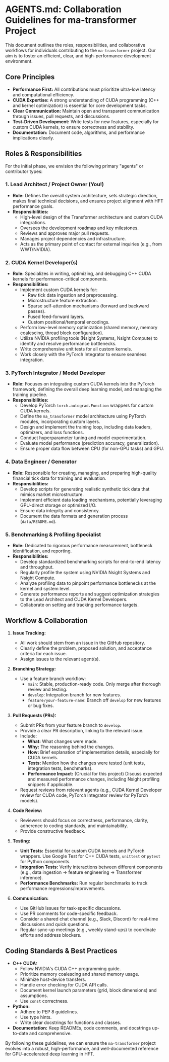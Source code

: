 # AGENTS.md: Collaboration Guidelines for ma-transformer Project

This document outlines the roles, responsibilities, and collaborative workflows for individuals contributing to the `ma-transformer` project. Our aim is to foster an efficient, clear, and high-performance development environment.

## Core Principles

* **Performance First:** All contributions must prioritize ultra-low latency and computational efficiency.
* **CUDA Expertise:** A strong understanding of CUDA programming (C++ and kernel optimization) is essential for core development tasks.
* **Clear Communication:** Maintain open and transparent communication through issues, pull requests, and discussions.
* **Test-Driven Development:** Write tests for new features, especially for custom CUDA kernels, to ensure correctness and stability.
* **Documentation:** Document code, algorithms, and performance implications clearly.

## Roles & Responsibilities

For the initial phase, we envision the following primary "agents" or contributor types:

### 1. **Lead Architect / Project Owner (You!)**

* **Role:** Defines the overall system architecture, sets strategic direction, makes final technical decisions, and ensures project alignment with HFT performance goals.
* **Responsibilities:**
    * High-level design of the Transformer architecture and custom CUDA integrations.
    * Oversees the development roadmap and key milestones.
    * Reviews and approves major pull requests.
    * Manages project dependencies and infrastructure.
    * Acts as the primary point of contact for external inquiries (e.g., from WWT/NVIDIA).

### 2. **CUDA Kernel Developer(s)**

* **Role:** Specializes in writing, optimizing, and debugging C++ CUDA kernels for performance-critical components.
* **Responsibilities:**
    * Implement custom CUDA kernels for:
        * Raw tick data ingestion and preprocessing.
        * Microstructure feature extraction.
        * Sparse self-attention mechanisms (forward and backward passes).
        * Fused feed-forward layers.
        * Custom positional/temporal encodings.
    * Perform low-level memory optimization (shared memory, memory coalescing, thread block configuration).
    * Utilize NVIDIA profiling tools (Nsight Systems, Nsight Compute) to identify and resolve performance bottlenecks.
    * Write comprehensive unit tests for all custom kernels.
    * Work closely with the PyTorch Integrator to ensure seamless integration.

### 3. **PyTorch Integrator / Model Developer**

* **Role:** Focuses on integrating custom CUDA kernels into the PyTorch framework, defining the overall deep learning model, and managing the training pipeline.
* **Responsibilities:**
    * Develop PyTorch `torch.autograd.Function` wrappers for custom CUDA kernels.
    * Define the `ma_transformer` model architecture using PyTorch modules, incorporating custom layers.
    * Design and implement the training loop, including data loaders, optimizers, and loss functions.
    * Conduct hyperparameter tuning and model experimentation.
    * Evaluate model performance (prediction accuracy, generalization).
    * Ensure proper data flow between CPU (for non-GPU tasks) and GPU.

### 4. **Data Engineer / Generator**

* **Role:** Responsible for creating, managing, and preparing high-quality financial tick data for training and evaluation.
* **Responsibilities:**
    * Develop scripts for generating realistic synthetic tick data that mimics market microstructure.
    * Implement efficient data loading mechanisms, potentially leveraging GPU-direct storage or optimized I/O.
    * Ensure data integrity and consistency.
    * Document the data formats and generation process (`data/README.md`).

### 5. **Benchmarking & Profiling Specialist**

* **Role:** Dedicated to rigorous performance measurement, bottleneck identification, and reporting.
* **Responsibilities:**
    * Develop standardized benchmarking scripts for end-to-end latency and throughput.
    * Regularly profile the system using NVIDIA Nsight Systems and Nsight Compute.
    * Analyze profiling data to pinpoint performance bottlenecks at the kernel and system level.
    * Generate performance reports and suggest optimization strategies to the Lead Architect and CUDA Kernel Developers.
    * Collaborate on setting and tracking performance targets.

## Workflow & Collaboration

1.  **Issue Tracking:**
    * All work should stem from an issue in the GitHub repository.
    * Clearly define the problem, proposed solution, and acceptance criteria for each issue.
    * Assign issues to the relevant agent(s).

2.  **Branching Strategy:**
    * Use a feature branch workflow:
        * `main`: Stable, production-ready code. Only merge after thorough review and testing.
        * `develop`: Integration branch for new features.
        * `feature/your-feature-name`: Branch off `develop` for new features or bug fixes.

3.  **Pull Requests (PRs):**
    * Submit PRs from your feature branch to `develop`.
    * Provide a clear PR description, linking to the relevant issue.
    * Include:
        * **What:** What changes were made.
        * **Why:** The reasoning behind the changes.
        * **How:** Brief explanation of implementation details, especially for CUDA kernels.
        * **Tests:** Mention how the changes were tested (unit tests, integration tests, benchmarks).
        * **Performance Impact:** (Crucial for this project) Discuss expected and measured performance changes, including Nsight profiling snippets if applicable.
    * Request reviews from relevant agents (e.g., CUDA Kernel Developer review for CUDA code, PyTorch Integrator review for PyTorch models).

4.  **Code Review:**
    * Reviewers should focus on correctness, performance, clarity, adherence to coding standards, and maintainability.
    * Provide constructive feedback.

5.  **Testing:**
    * **Unit Tests:** Essential for custom CUDA kernels and PyTorch wrappers. Use Google Test for C++ CUDA tests, `unittest` or `pytest` for Python components.
    * **Integration Tests:** Verify interactions between different components (e.g., data ingestion -> feature engineering -> Transformer inference).
    * **Performance Benchmarks:** Run regular benchmarks to track performance regressions/improvements.

6.  **Communication:**
    * Use GitHub Issues for task-specific discussions.
    * Use PR comments for code-specific feedback.
    * Consider a shared chat channel (e.g., Slack, Discord) for real-time discussions and quick questions.
    * Regular sync-up meetings (e.g., weekly stand-ups) to coordinate efforts and address blockers.

## Coding Standards & Best Practices

* **C++ CUDA:**
    * Follow NVIDIA's CUDA C++ programming guide.
    * Prioritize memory coalescing and shared memory usage.
    * Minimize host-device transfers.
    * Handle error checking for CUDA API calls.
    * Document kernel launch parameters (grid, block dimensions) and assumptions.
    * Use `const` correctness.
* **Python:**
    * Adhere to PEP 8 guidelines.
    * Use type hints.
    * Write clear docstrings for functions and classes.
* **Documentation:** Keep READMEs, code comments, and docstrings up-to-date and comprehensive.

By following these guidelines, we can ensure the `ma-transformer` project evolves into a robust, high-performance, and well-documented reference for GPU-accelerated deep learning in HFT.
